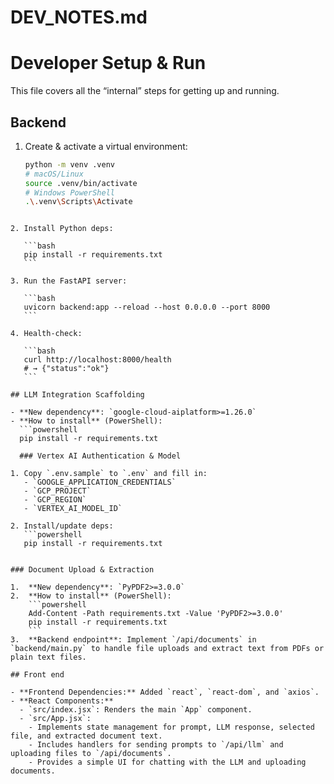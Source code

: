 # DEV_NOTES.md

# Developer Setup & Run

This file covers all the “internal” steps for getting up and running.

## Backend

1. Create & activate a virtual environment:
   ```bash
   python -m venv .venv
   # macOS/Linux
   source .venv/bin/activate
   # Windows PowerShell
   .\.venv\Scripts\Activate
````

2. Install Python deps:

   ```bash
   pip install -r requirements.txt
   ```

3. Run the FastAPI server:

   ```bash
   uvicorn backend:app --reload --host 0.0.0.0 --port 8000
   ```

4. Health-check:

   ```bash
   curl http://localhost:8000/health
   # → {"status":"ok"}
   ```

## LLM Integration Scaffolding

- **New dependency**: `google-cloud-aiplatform>=1.26.0`
- **How to install** (PowerShell):
  ```powershell
  pip install -r requirements.txt

  ### Vertex AI Authentication & Model

1. Copy `.env.sample` to `.env` and fill in:
   - `GOOGLE_APPLICATION_CREDENTIALS`
   - `GCP_PROJECT`
   - `GCP_REGION`
   - `VERTEX_AI_MODEL_ID`

2. Install/update deps:
   ```powershell
   pip install -r requirements.txt


### Document Upload & Extraction

1.  **New dependency**: `PyPDF2>=3.0.0`
2.  **How to install** (PowerShell):
    ```powershell
    Add-Content -Path requirements.txt -Value 'PyPDF2>=3.0.0'
    pip install -r requirements.txt
    ```
3.  **Backend endpoint**: Implement `/api/documents` in `backend/main.py` to handle file uploads and extract text from PDFs or plain text files.

## Front end

- **Frontend Dependencies:** Added `react`, `react-dom`, and `axios`.
- **React Components:**
  - `src/index.jsx`: Renders the main `App` component.
  - `src/App.jsx`:
    - Implements state management for prompt, LLM response, selected file, and extracted document text.
    - Includes handlers for sending prompts to `/api/llm` and uploading files to `/api/documents`.
    - Provides a simple UI for chatting with the LLM and uploading documents.